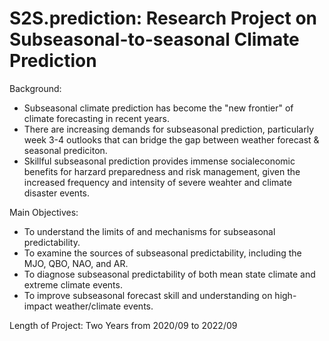 # S2S.prediction: Research Project on Subseasonal-to-seasonal Climate Prediction

Background: 
- Subseasonal climate prediction has become the "new frontier" of climate forecasting in recent years.
- There are increasing demands for subseasonal prediction, particularly week 3-4 outlooks that can bridge the gap between weather forecast & seasonal prediciton. 
- Skillful subseasonal prediction provides immense socialeconomic benefits for harzard preparedness and risk management, given the increased frequency and 	intensity of severe weahter and climate disaster events. 

Main Objectives: 
- To understand the limits of and mechanisms for subseasonal predictability.
- To examine the sources of subseasonal predictability, including the MJO, QBO, NAO, and AR. 
- To diagnose subseasonal predictability of both mean state climate and extreme climate events. 
- To improve subseasonal forecast skill and understanding on high-impact weather/climate events.  

Length of Project: Two Years from 2020/09 to 2022/09
